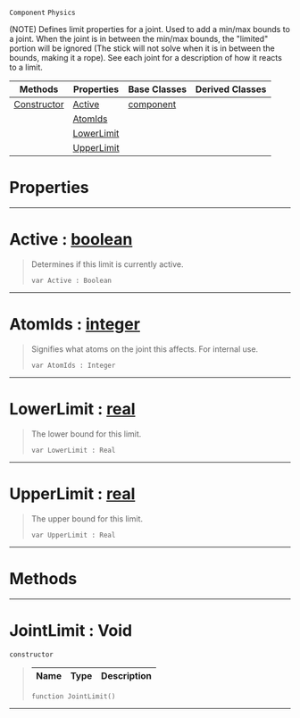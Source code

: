  `Component` `Physics`



(NOTE) Defines limit properties for a joint. Used to add a min/max bounds to a joint. When the joint is in between the min/max bounds, the "limited" portion will be ignored (The stick will not solve when it is in between the bounds, making it a rope). See each joint for a description of how it reacts to a limit.

|Methods|Properties|Base Classes|Derived Classes|
|---|---|---|---|
|[ Constructor](jointlimit.md#jointlimit-void)|[ Active](jointlimit.md#active-zilch-engine-docum)|[component](component.md)| |
| |[ AtomIds](jointlimit.md#atomids-zilch-engine-docu)| | |
| |[ LowerLimit](jointlimit.md#lowerlimit-zilch-engine-d)| | |
| |[ UpperLimit](jointlimit.md#upperlimit-zilch-engine-d)| | |


 #  Properties


---  
 #  Active : [boolean](../nada_base_types/boolean.md)

> Determines if this limit is currently active.
> ```TS:Nada
> var Active : Boolean


---  
 #  AtomIds : [integer](../nada_base_types/integer.md)

> Signifies what atoms on the joint this affects. For internal use.
> ```TS:Nada
> var AtomIds : Integer


---  
 #  LowerLimit : [real](../nada_base_types/real.md)

> The lower bound for this limit.
> ```TS:Nada
> var LowerLimit : Real


---  
 #  UpperLimit : [real](../nada_base_types/real.md)

> The upper bound for this limit.
> ```TS:Nada
> var UpperLimit : Real


---  
 #  Methods


---  
 #  JointLimit : Void

 `constructor`

> 
> |Name|Type|Description|
> |---|---|---|
> ```TS:Nada
> function JointLimit()
> ``` 


---  
 

 